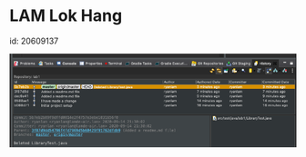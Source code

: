 # LAM Lok Hang<br>
id: 20609137

![image](https://github.com/ryanlamm/comp3111-lab1/blob/master/screenshot_needtoupload.png)
